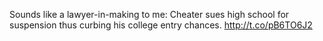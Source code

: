 Sounds like a lawyer-in-making to me: Cheater sues high school for suspension thus curbing his college entry chances. <a href="http://t.co/pB6TO6J2">http://t.co/pB6TO6J2</a>